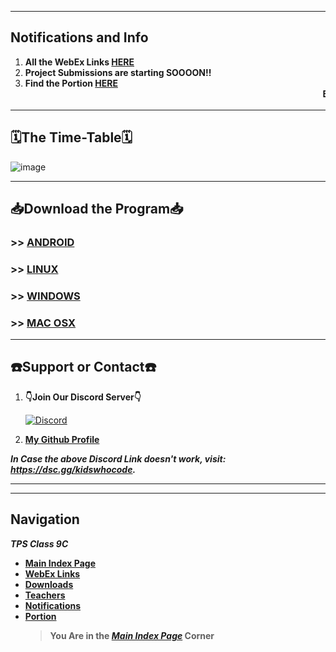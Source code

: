 
<title>🎉<strong><i>TPS Class 9C</i></strong>🎉</title>

---

## Notifications and Info
1. **All the WebEx Links [HERE](https://v1s1t0r999.github.io/TPSClass9C/WebEx_Links)**
2. **Project Submissions are starting SOOOON!!**
3. **Find the Portion [HERE](https://v1s1t0r999.github.io/TPSClass9C/Portion)**
<marquee behavior="scroll" direction="left"><strong>EXAMS FROM 19th JULY!!  !!STAY STRONG!!</strong></marquee>

---

## 🗓️The Time-Table🗓️
						
![image](https://user-images.githubusercontent.com/77138706/122703194-a2882900-d26e-11eb-863c-b1adfa27c2c3.png)


---


## 📥Download the Program📥

### >> [**ANDROID**](https://v1s1t0r999.github.io/TPSClass9C/downloads#:~:text=1.%20%F0%9F%93%B1For%20Android,file%20from%20here.)
### >> [**LINUX**](https://v1s1t0r999.github.io/TPSClass9C/downloads#:~:text=2.%20%F0%9F%90%A7For%20Linux,the%20Shell%20File.)
### >> [**WINDOWS**](https://v1s1t0r999.github.io/TPSClass9C/downloads#:~:text=3.%20%F0%9F%96%A5%EF%B8%8FFor%20Windows,the%20Windows%20Executable.)
### >> [**MAC OSX**](https://v1s1t0r999.github.io/TPSClass9C/downloads#:~:text=4.%20%F0%9F%8D%8EFor%20MAC,OSX%20App%20file.)

---



## ☎️Support or Contact☎️ 

1. **👇Join Our Discord Server👇**

   [![Discord](https://discord.com/api/guilds/819085006978023475/embed.png?style=banner3)](https://dsc.gg/kidswhocode)
2. [**My Github Profile**](https://github.com/v1s1t0r999/)

***In Case the above Discord Link doesn't work, visit: <https://dsc.gg/kidswhocode>.***

---
---

## Navigation
***TPS Class 9C***
- [**Main Index Page**](https://v1s1t0r999.github.io/TPSClass9C/index)
- [**WebEx Links**](https://v1s1t0r999.github.io/TPSClass9C/WebEx_Links)
- [**Downloads**](https://v1s1t0r999.github.io/TPSClass9C/downloads)
- [**Teachers**](https://v1s1t0r999.github.io/TPSClass9C/Teachers)
- [**Notifications**](https://v1s1t0r999.github.io/TPSClass9C/Notifications)
- [**Portion**](https://v1s1t0r999.github.io/TPSClass9C/Portion)
    > **You Are in the [*Main Index Page*](https://v1s1t0r999.github.io/TPSClass9C/index) Corner**



